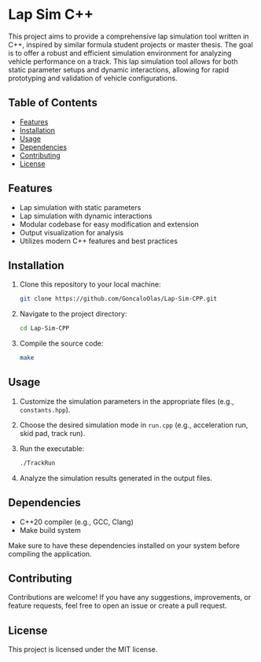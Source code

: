 # Lap Sim C++

This project aims to provide a comprehensive lap simulation tool written in C++, inspired by similar formula student projects or master thesis. The goal is to offer a robust and efficient simulation environment for analyzing vehicle performance on a track. This lap simulation tool allows for both static parameter setups and dynamic interactions, allowing for rapid prototyping and validation of vehicle configurations.

## Table of Contents

- [Features](#features)
- [Installation](#installation)
- [Usage](#usage)
- [Dependencies](#dependencies)
- [Contributing](#contributing)
- [License](#license)

## Features

- Lap simulation with static parameters
- Lap simulation with dynamic interactions
- Modular codebase for easy modification and extension
- Output visualization for analysis
- Utilizes modern C++ features and best practices

## Installation

1. Clone this repository to your local machine:

    ```bash
    git clone https://github.com/GoncaloOlas/Lap-Sim-CPP.git
    ```

2. Navigate to the project directory:

    ```bash
    cd Lap-Sim-CPP
    ```

3. Compile the source code:

    ```bash
    make
    ```

## Usage

1. Customize the simulation parameters in the appropriate files (e.g., `constants.hpp`).

2. Choose the desired simulation mode in `run.cpp` (e.g., acceleration run, skid pad, track run).

3. Run the executable:

    ```bash
    ./TrackRun
    ```

4. Analyze the simulation results generated in the output files.

## Dependencies

- C++20 compiler (e.g., GCC, Clang)
- Make build system

Make sure to have these dependencies installed on your system before compiling the application.

## Contributing

Contributions are welcome! If you have any suggestions, improvements, or feature requests, feel free to open an issue or create a pull request.

## License

This project is licensed under the MIT license.
